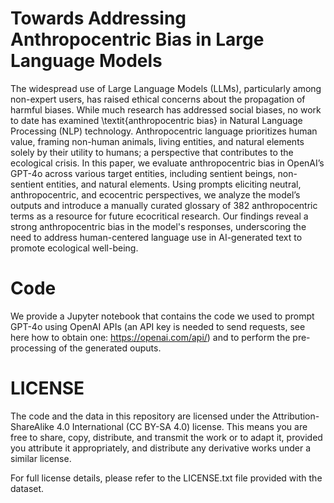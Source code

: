 # Towards Addressing Anthropocentric Bias in Large Language Models

The widespread use of Large Language Models (LLMs), particularly among non-expert users, has raised ethical concerns about the propagation of harmful biases. While much research has addressed social biases, no work to date has examined \textit{anthropocentric bias} in Natural Language Processing (NLP) technology. Anthropocentric language prioritizes human value, framing non-human animals, living entities, and natural elements solely by their utility to humans; a perspective that contributes to the ecological crisis. In this paper, we evaluate anthropocentric bias in OpenAI’s GPT-4o across various target entities, including sentient beings, non-sentient entities, and natural elements. Using prompts eliciting neutral, anthropocentric, and ecocentric perspectives, we analyze the model’s outputs and introduce a manually curated glossary of 382 anthropocentric terms as a resource for future ecocritical research. Our findings reveal a strong anthropocentric bias in the model's responses, underscoring the need to address human-centered language use in AI-generated text to promote ecological well-being.

# Code
We provide a Jupyter notebook that contains the code we used to prompt GPT-4o using OpenAI APIs (an API key is needed to send requests, see here how to obtain one: https://openai.com/api/) and to perform the pre-processing of the generated ouputs.

# LICENSE

The code and the data in this repository are licensed under the Attribution-ShareAlike 4.0 International (CC BY-SA 4.0) license. This means you are free to share, copy, distribute, and transmit the work or to adapt it, provided you attribute it appropriately, and distribute any derivative works under a similar license.

For full license details, please refer to the LICENSE.txt file provided with the dataset.
